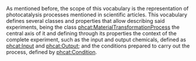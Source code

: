 As mentioned before, the scope of this vocabulary is the representation of photocatalysis processes mentioned in scientific articles. This vocabulary defines several classes and properties that allow describing said experiments, being the class [phcat:MaterialTransformationProcess](#MaterialTransformationProcess) the central axis of it and defining through its properties the context of the complete experiment, such as the input and output chemicals, defined as [phcat:Input](#Input) and [phcat:Output](#Output); and the conditions prepared to carry out the process, defined by [phcat:Condition](#Condition).